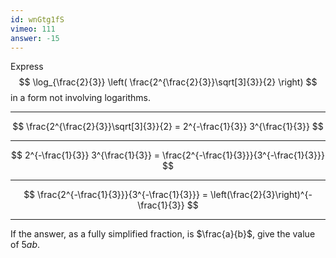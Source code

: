 ```yaml
---
id: wnGtg1fS
vimeo: 111
answer: -15
---
```


Express
$$
\log_{\frac{2}{3}} \left( \frac{2^{\frac{2}{3}}\sqrt[3]{3}}{2} \right)
$$
in a form not involving logarithms.

---

$$
\frac{2^{\frac{2}{3}}\sqrt[3]{3}}{2} = 2^{-\frac{1}{3}} 3^{\frac{1}{3}}
$$

---

$$
2^{-\frac{1}{3}} 3^{\frac{1}{3}} = \frac{2^{-\frac{1}{3}}}{3^{-\frac{1}{3}}}
$$

---

$$
\frac{2^{-\frac{1}{3}}}{3^{-\frac{1}{3}}} = \left(\frac{2}{3}\right)^{-\frac{1}{3}}
$$

---

If the answer, as a fully simplified fraction, is $\frac{a}{b}$, give the value of $5ab$.
